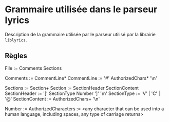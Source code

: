 Grammaire utilisée dans le parseur lyrics
=========================================

Description de la grammaire utilisée par le parseur utilisé par la librairie
`liblyrics`.

Règles
------

File                 := Comments Sections

Comments             := CommentLine*
CommentLine          := '#' AuthorizedChars* '\n'

Sections             := Section+
Section              := SectionHeader SectionContent
SectionHeader        := '[' SectionType Number ']' '\n'
SectionType          := 'V' | 'C' | '@'
SectionContent       := AuthorizedChars+ '\n'

Number               := <any integer number>
AuthorizedCharacters := <any character that can be used into a human language,
                         including spaces, any type of carriage returns>
